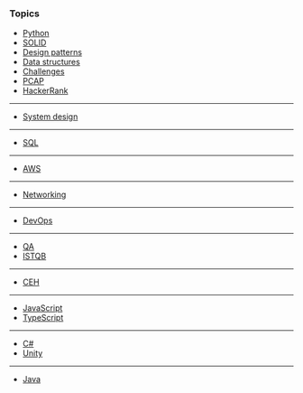 ### Topics
- [Python](python/python.md)
- [SOLID](python/solid.md)
- [Design patterns](python/design_patterns.md)
- [Data structures](python/data_structures.md)
- [Challenges](python/problems.md)
- [PCAP](python/pcap.ipynb)
- [HackerRank](python/hackerrank.md)
- ---
- [System design](system_design/system_design.md)
- ---
- [SQL](sql/sql.md)
- ---
- [AWS](aws/aws.md)
- ---
- [Networking](networking/networking.md)
- ---
- [DevOps](devops/devops.md)
- ---
- [QA](qa.md)
- [ISTQB](istqb/chapters.md)
- ---
- [CEH](ceh/content.md)
- ---
- [JavaScript](js/js.md)
- [TypeScript](js/ts.md)
- ---
- [C#](csharp.md)
- [Unity](unity.md)
- ---
- [Java](java/java.md)